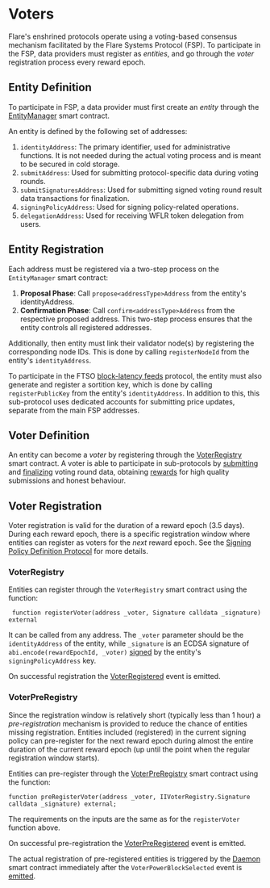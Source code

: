 # Voters

Flare's enshrined protocols operate using a voting-based consensus mechanism facilitated by the Flare Systems Protocol (FSP).
To participate in the FSP, data providers must register as _entities_, and go through the _voter_ registration process every reward epoch.

## Entity Definition

To participate in FSP, a data provider must first create an _entity_ through the [EntityManager](https://github.com/flare-foundation/flare-smart-contracts-v2/blob/main/contracts/protocol/implementation/EntityManager.sol) smart contract.

An entity is defined by the following set of addresses:

1. `identityAddress`: The primary identifier, used for administrative functions.
   It is not needed during the actual voting process and is meant to be secured in cold storage.
2. `submitAddress`: Used for submitting protocol-specific data during voting rounds.
3. `submitSignaturesAddress`: Used for submitting signed voting round result data transactions for finalization.
4. `signingPolicyAddress`: Used for signing policy-related operations.
5. `delegationAddress`: Used for receiving WFLR token delegation from users.

## Entity Registration

Each address must be registered via a two-step process on the `EntityManager` smart contract:

1. **Proposal Phase**: Call `propose<addressType>Address` from the entity's identityAddress.
2. **Confirmation Phase**: Call `confirm<addressType>Address` from the respective proposed address.
   This two-step process ensures that the entity controls all registered addresses.

Additionally, then entity must link their validator node(s) by registering the corresponding node IDs.
This is done by calling `registerNodeId` from the entity's `identityAddress`.

To participate in the FTSO [block-latency feeds](../FTSO/BlockLatency.md) protocol, the entity must also generate and register a sortition key, which is done by calling `registerPublicKey` from the entity's `identityAddress`.
In addition to this, this sub-protocol uses dedicated accounts for submitting price updates, separate from the main FSP addresses.

## Voter Definition

An entity can become a _voter_ by registering through the [VoterRegistry](https://github.com/flare-foundation/flare-smart-contracts-v2/blob/main/contracts/protocol/implementation/VoterRegistry.sol) smart contract.
A voter is able to participate in sub-protocols by [submitting](Submission.md) and [finalizing](./Finalization.md) voting round data, obtaining [rewards](Rewarding.md) for high quality submissions and honest behaviour.

## Voter Registration

Voter registration is valid for the duration of a reward epoch ($3.5$ days).
During each reward epoch, there is a specific registration window where entities can register as voters for the _next_ reward epoch.
See the [Signing Policy Definition Protocol](SigningPolicy.md) for more details.

### VoterRegistry

Entities can register through the `VoterRegistry` smart contract using the function:

```Solidity
 function registerVoter(address _voter, Signature calldata _signature) external
```

It can be called from any address.
The `_voter` parameter should be the `identityAddress` of the entity, while `_signature` is an ECDSA signature of `abi.encode(rewardEpochId, _voter)` [signed](../Utilities/Signing.md) by the entity's `signingPolicyAddress` key.

On successful registration the [VoterRegistered](https://github.com/flare-foundation/flare-smart-contracts-v2/blob/main/contracts/userInterfaces/IVoterRegistry.sol#L23) event is emitted.

### VoterPreRegistry

Since the registration window is relatively short (typically less than $1$ hour) a _pre-registration_ mechanism is provided to reduce the chance of entities missing registration.
Entities included (registered) in the current signing policy can pre-register for the next reward epoch during almost the entire duration of the current reward epoch (up until the point when the regular registration window starts).

Entities can pre-register through the [VoterPreRegistry](https://github.com/flare-foundation/flare-smart-contracts-v2/blob/main/contracts/protocol/implementation/VoterPreRegistry.sol) smart contract using the function:

```Solidity
function preRegisterVoter(address _voter, IIVoterRegistry.Signature calldata _signature) external;
```

The requirements on the inputs are the same as for the `registerVoter` function above.

On successful pre-registration the [VoterPreRegistered](https://github.com/flare-foundation/flare-smart-contracts-v2/blob/main/contracts/userInterfaces/IVoterPreRegistry.sol#L9C11-L9C29) event is emitted.

The actual registration of pre-registered entities is triggered by the [Daemon](https://gitlab.com/flarenetwork/flare-smart-contracts/-/blob/master/docs/specs/flareDaemon.md) smart contract immediately after the `VoterPowerBlockSelected` event is [emitted](SigningPolicy.md#vote-power-block-selection).

